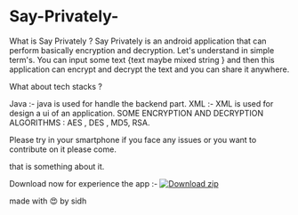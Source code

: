 # Say-Privately-

What is Say Privately ? 
Say Privately is an android application that can  perform basically encryption and decryption.
Let's understand in simple term's. You can input some text {text maybe mixed string } and then this application can encrypt and decrypt the text and you can share it anywhere.

What about tech stacks ?

Java :-  java is used for handle the backend part.
XML :- XML is used for design a ui of an application.
SOME ENCRYPTION AND DECRYPTION ALGORITHMS : AES , DES , MD5, RSA.

Please try in your smartphone if you face any issues or you want to contribute on it please come.

that is something about  it. 

Download now for experience the app :-  [![Download zip](https://custom-icon-badges.herokuapp.com/badge/-Download-blue?style=for-the-badge&logo=download&logoColor=white "Download zip")](https://drive.google.com/file/d/12EdA6CFf2jIOrjOC8yOIeEFMicOO1A2E/view?usp=sharing)

made with 😍 by sidh
